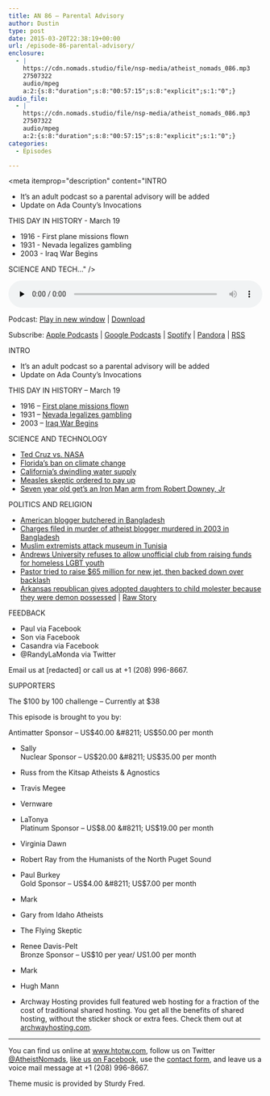 ```yaml
---
title: AN 86 – Parental Advisory
author: Dustin
type: post
date: 2015-03-20T22:38:19+00:00
url: /episode-86-parental-advisory/
enclosure:
  - |
    https://cdn.nomads.studio/file/nsp-media/atheist_nomads_086.mp3
    27507322
    audio/mpeg
    a:2:{s:8:"duration";s:8:"00:57:15";s:8:"explicit";s:1:"0";}
audio_file:
  - |
    https://cdn.nomads.studio/file/nsp-media/atheist_nomads_086.mp3
    27507322
    audio/mpeg
    a:2:{s:8:"duration";s:8:"00:57:15";s:8:"explicit";s:1:"0";}
categories:
  - Episodes

---
```

<div itemscope itemtype="http://schema.org/AudioObject">
  <meta itemprop="name" content="Episode 86 &#8211; Parental Advisory" />
  
  <meta itemprop="uploadDate" content="2015-03-20T16:38:19-06:00" />
  
  <meta itemprop="encodingFormat" content="audio/mpeg" />
  
  <meta itemprop="duration" content="PT57M15S" />
  
  <meta itemprop="description" content="INTRO
* It’s an adult podcast so a parental advisory will be added
* Update on Ada County’s Invocations

THIS DAY IN HISTORY - March 19

* 1916 - First plane missions flown
* 1931 - Nevada legalizes gambling
* 2003 - Iraq War Begins

SCIENCE AND TECH..." />
  
  <meta itemprop="contentUrl" content="https://dts.podtrac.com/redirect.mp3/cdn.nomads.studio/file/nsp-media/atheist_nomads_086.mp3" />
  
  <meta itemprop="contentSize" content="26.2" />
  </p> 
  
  <div class="powerpress_player" id="powerpress_player_8341">
    <audio class="wp-audio-shortcode" id="audio-5152-85" preload="none" style="width: 100%;" controls="controls"><source type="audio/mpeg" src="https://dts.podtrac.com/redirect.mp3/cdn.nomads.studio/file/nsp-media/atheist_nomads_086.mp3?_=85" /><a href="https://dts.podtrac.com/redirect.mp3/cdn.nomads.studio/file/nsp-media/atheist_nomads_086.mp3">https://dts.podtrac.com/redirect.mp3/cdn.nomads.studio/file/nsp-media/atheist_nomads_086.mp3</a></audio>
  </div>
</div>

<p class="powerpress_links powerpress_links_mp3">
  Podcast: <a href="https://dts.podtrac.com/redirect.mp3/cdn.nomads.studio/file/nsp-media/atheist_nomads_086.mp3" class="powerpress_link_pinw" target="_blank" title="Play in new window" onclick="return powerpress_pinw('https://htotw.com/?powerpress_pinw=5152-podcast');" rel="nofollow">Play in new window</a> | <a href="https://dts.podtrac.com/redirect.mp3/cdn.nomads.studio/file/nsp-media/atheist_nomads_086.mp3" class="powerpress_link_d" title="Download" rel="nofollow" download="atheist_nomads_086.mp3">Download</a>
</p>

<p class="powerpress_links powerpress_subscribe_links">
  Subscribe: <a href="https://podcasts.apple.com/us/podcast/humanists-take-on-the-world/id530050098?mt=2&ls=1" class="powerpress_link_subscribe powerpress_link_subscribe_itunes" target="_blank" title="Subscribe on Apple Podcasts" rel="nofollow">Apple Podcasts</a> | <a href="https://www.google.com/podcasts?feed=aHR0cDovL2F0aGVpc3Rub21hZHMubGlic3luLmNvbS9yc3M%3D" class="powerpress_link_subscribe powerpress_link_subscribe_googleplay" target="_blank" title="Subscribe on Google Podcasts" rel="nofollow">Google Podcasts</a> | <a href="https://open.spotify.com/show/3LzK2xZGike6Tc1GEMtMbr?si=LieN9SNuTpq96smuaUsH8A" class="powerpress_link_subscribe powerpress_link_subscribe_spotify" target="_blank" title="Subscribe on Spotify" rel="nofollow">Spotify</a> | <a href="https://www.pandora.com/podcast/atheist-nomads/PC:10122?corr=62071012&part=ug" class="powerpress_link_subscribe powerpress_link_subscribe_pandora" target="_blank" title="Subscribe on Pandora" rel="nofollow">Pandora</a> | <a href="https://htotw.com/feed/podcast/" class="powerpress_link_subscribe powerpress_link_subscribe_rss" target="_blank" title="Subscribe via RSS" rel="nofollow">RSS</a>
</p>

INTRO  
* It’s an adult podcast so a parental advisory will be added  
* Update on Ada County’s Invocations

THIS DAY IN HISTORY &#8211; March 19

* 1916 &#8211; <a href="http://www.history.com/this-day-in-history/first-u-s-air-combat-mission-begins" target="_blank" rel="noopener">First plane missions flown</a>  
* 1931 &#8211; <a href="http://www.history.com/this-day-in-history/nevada-legalizes-gambling" target="_blank" rel="noopener">Nevada legalizes gambling</a>  
* 2003 &#8211; <a href="http://www.history.com/this-day-in-history/war-in-iraq-begins" target="_blank" rel="noopener">Iraq War Begins</a>

SCIENCE AND TECHNOLOGY

* <a href="http://mashable.com/2015/03/12/ted-cruz-nasa-earth-science-attack/" target="_blank" rel="noopener">Ted Cruz vs. NASA</a>  
* <a href="http://www.miamiherald.com/news/state/florida/article12983720.html" target="_blank" rel="noopener">Florida’s ban on climate change</a>  
* <a href="http://www.rawstory.com/rs/2015/03/california-only-has-one-years-worth-of-water-left-nasa-scientist-warns/" target="_blank" rel="noopener">California’s dwindling water supply</a>  
* <a href="http://www.bbc.com/news/world-europe-31864218" target="_blank" rel="noopener">Measles skeptic ordered to pay up</a>  
* <a href="http://www.engadget.com/2015/03/13/3d-printed-iron-man-gauntlet-becomes-a-kids-awesome-bionic-arm/" target="_blank" rel="noopener">Seven year old get’s an Iron Man arm from Robert Downey, Jr</a>

POLITICS AND RELIGION

* <a href="http://www.cnn.com/2015/02/28/asia/bangladeshi-american-blogger-dead/" target="_blank" rel="noopener">American blogger butchered in Bangladesh</a>  
* <a href="http://www.dw.de/eight-accused-of-2013-murder-of-atheist-blogger-in-bangladesh/a-18322552" target="_blank" rel="noopener">Charges filed in murder of atheist blogger murdered in 2003 in Bangladesh</a>  
* <a href="http://www.msn.com/en-us/news/world/islamic-state-group-claims-tunisia-attack-that-killed-23/ar-BBiqmqN" target="_blank" rel="noopener">Muslim extremists attack museum in Tunisia</a>  
* <a href="http://www.queerty.com/christian-college-cancels-bake-sale-for-gay-youth-students-raise-10000-anyway-20150313" target="_blank" rel="noopener">Andrews University refuses to allow unofficial club from raising funds for homeless LGBT youth</a>  
* <a href="http://www.rawstory.com/rs/2015/03/prosperity-gospel-pastor-pulls-online-appeal-for-congregation-to-buy-him-a-new-65-million-jet/" target="_blank" rel="noopener">Pastor tried to raise $65 million for new jet, then backed down over backlash</a>  
* <a href="http://www.arktimes.com/arkansas/casting-out-demons-why-justin-harris-got-rid-of-kids-he-applied-pressure-to-adopt/Content?oid=3725371" target="_blank" rel="noopener">Arkansas republican gives adopted daughters to child molester because they were demon possessed</a> | <a href="http://www.rawstory.com/rs/2015/03/arkansas-republican-gave-adopted-girls-to-rapist-because-they-were-possessed-by-demons-report/" target="_blank" rel="noopener">Raw Story</a>

FEEDBACK

* Paul via Facebook  
* Son via Facebook  
* Casandra via Facebook  
* @RandyLaMonda via Twitter

Email us at [redacted] or call us at +1 (208) 996-8667.

SUPPORTERS

The $100 by 100 challenge &#8211; Currently at $38

This episode is brought to you by:

Antimatter Sponsor &#8211; US$40.00 &#8211; US$50.00 per month  
* Sally  
Nuclear Sponsor &#8211; US$20.00 &#8211; US$35.00 per month  
* Russ from the Kitsap Atheists & Agnostics  
* Travis Megee  
* Vernware  
* LaTonya  
Platinum Sponsor &#8211; US$8.00 &#8211; US$19.00 per month  
* Virginia Dawn  
* Robert Ray from the Humanists of the North Puget Sound  
* Paul Burkey  
Gold Sponsor &#8211; US$4.00 &#8211; US$7.00 per month  
* Mark  
* Gary from Idaho Atheists  
* The Flying Skeptic  
* Renee Davis-Pelt  
Bronze Sponsor &#8211; US$10 per year/ US1.00 per month  
* Mark  
* Hugh Mann

* Archway Hosting provides full featured web hosting for a fraction of the cost of traditional shared hosting. You get all the benefits of shared hosting, without the sticker shock or extra fees. Check them out at <a href="http://archwayhosting.com/" target="_blank" rel="noopener">archwayhosting.com</a>.

<hr width="500" />

You can find us online at <a href="https://www.htotw.com/" target="_blank" rel="noopener">www.htotw.com</a>, follow us on Twitter <a href="https://htotw.com/twitter" target="_blank" rel="noopener">@AtheistNomads</a>, <a href="https://htotw.com/facebook" target="_blank" rel="noopener">like us on Facebook</a>, use the [contact form](https://htotw.com/contact), and leave us a voice mail message at +1 (208) 996-8667.

Theme music is provided by Sturdy Fred.
